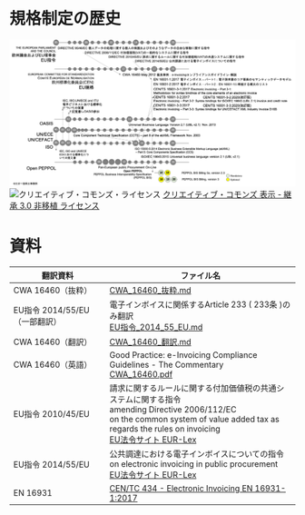 # 規格制定の歴史
![年表](図/history.png)
![クリエイティブ・コモンズ・ライセンス](https://i.creativecommons.org/l/by-sa/3.0/88x31.png)
[クリエイティブ・コモンズ 表示 - 継承 3.0 非移植 ライセンス](http://creativecommons.org/licenses/by-sa/3.0/deed.ja)
# 資料
| 翻訳資料 | ファイル名
| ---- | ----
| CWA 16460（抜粋） | [CWA_16460_抜粋.md](CWA_16460_抜粋.md)
| EU指令 2014/55/EU（一部翻訳） | 電子インボイスに関係するArticle 233 ( 233条 )のみ翻訳<br>[EU指令_2014_55_EU.md](EU指令_2014_55_EU.md])
| CWA 16460（翻訳） | [CWA_16460_翻訳.md](CWA_16460_翻訳.md)
| CWA 16460（英語） | Good Practice: e-Invoicing Compliance Guidelines - The Commentary<br>[CWA_16460.pdf](CWA_16460.pdf)
| EU指令 2010/45/EU | 請求に関するルールに関する付加価値税の共通システムに関する指令<br>amending Directive 2006/112/EC<br>on the common system of value added tax as regards the rules on invoicing<br>[EU法令サイト EUR-Lex](https://eur-lex.europa.eu/legal-content/EN/TXT/PDF/?uri=CELEX:32010L0045&from=EN)
| EU指令 2014/55/EU | 公共調達における電子インボイスについての指令<br>on electronic invoicing in public procurement<br>[EU法令サイト EUR-Lex](https://eur-lex.europa.eu/legal-content/EN/TXT/HTML/?uri=CELEX:32014L0055&from=EN)
| EN 16931 | [CEN/TC 434 - 	Electronic Invoicing EN 16931-1:2017](https://standards.cen.eu/dyn/www/f?p=204:110:0::::FSP_PROJECT,FSP_ORG_ID:60602,1883209&cs=104E4C4FA3744A8DEA8E98A7B500306FD)
